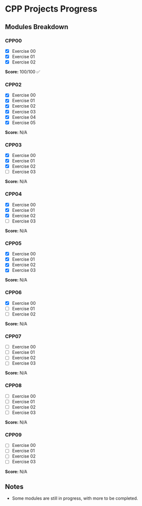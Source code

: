 # CPP Projects Progress

## Modules Breakdown

### CPP00
- [x] Exercise 00
- [x] Exercise 01
- [x] Exercise 02

**Score:** 100/100 ✅

### CPP02
- [x] Exercise 00
- [x] Exercise 01
- [x] Exercise 02
- [x] Exercise 03
- [x] Exercise 04
- [x] Exercise 05

**Score:** N/A

### CPP03
- [x] Exercise 00
- [x] Exercise 01
- [x] Exercise 02
- [ ] Exercise 03

**Score:** N/A

### CPP04
- [x] Exercise 00
- [x] Exercise 01
- [x] Exercise 02
- [ ] Exercise 03

**Score:** N/A

### CPP05
- [x] Exercise 00
- [x] Exercise 01
- [x] Exercise 02
- [x] Exercise 03

**Score:** N/A

### CPP06
- [x] Exercise 00
- [ ] Exercise 01
- [ ] Exercise 02

**Score:** N/A

### CPP07
- [ ] Exercise 00
- [ ] Exercise 01
- [ ] Exercise 02
- [ ] Exercise 03

**Score:** N/A

### CPP08
- [ ] Exercise 00
- [ ] Exercise 01
- [ ] Exercise 02
- [ ] Exercise 03

**Score:** N/A

### CPP09
- [ ] Exercise 00
- [ ] Exercise 01
- [ ] Exercise 02
- [ ] Exercise 03

**Score:** N/A

## Notes
- Some modules are still in progress, with more to be completed.
